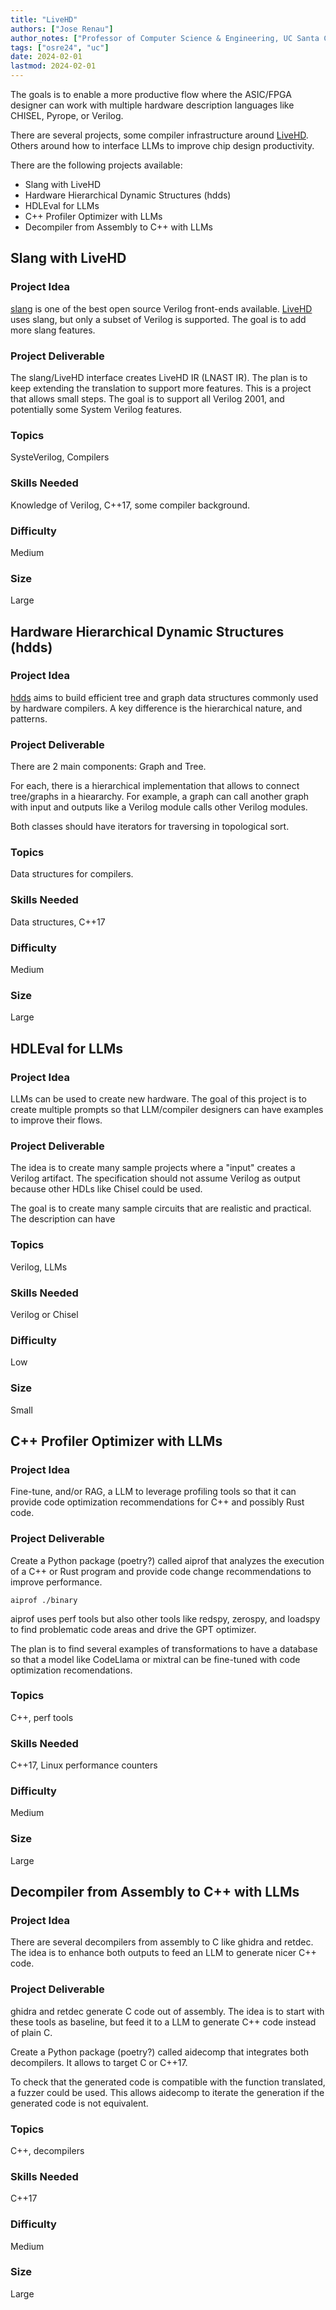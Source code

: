 ```yaml
---
title: "LiveHD"
authors: ["Jose Renau"]
author_notes: ["Professor of Computer Science & Engineering, UC Santa Cruz"]
tags: ["osre24", "uc"]
date: 2024-02-01
lastmod: 2024-02-01
---
```



The goals is to enable a more productive flow where the ASIC/FPGA designer can
work with multiple hardware description languages like CHISEL, Pyrope, or
Verilog.

There are several projects, some compiler infrastructure around
[LiveHD](https://github.com/masc-ucsc/livehd). Others around how to interface
LLMs to improve chip design productivity.

There are the following projects available:
* Slang with LiveHD
* Hardware Hierarchical Dynamic Structures (hdds)
* HDLEval for LLMs
* C++ Profiler Optimizer with LLMs
* Decompiler from Assembly to C++ with LLMs


## Slang with LiveHD

### Project Idea

[slang](https://github.com/MikePopoloski/slang) is one of the best open source
Verilog front-ends available. [LiveHD](https://github.com/masc-ucsc/livehd)
uses slang, but only a subset of Verilog is supported. The goal is to add more slang features.


### Project Deliverable

The slang/LiveHD interface creates LiveHD IR (LNAST IR). The plan is to keep
extending the translation to support more features. This is a project that
allows small steps. The goal is to support all Verilog 2001, and potentially
some System Verilog features.

### Topics

SysteVerilog, Compilers

### Skills Needed

Knowledge of Verilog, C++17, some compiler background.

### Difficulty

Medium

### Size

Large

## Hardware Hierarchical Dynamic Structures (hdds)

### Project Idea

[hdds](https://github.com/masc-ucsc/hhds) aims to build efficient tree and
graph data structures commonly used by hardware compilers. A key difference is
the hierarchical nature, and patterns.


### Project Deliverable

There are 2 main components: Graph and Tree.

For each, there is a hierarchical implementation that allows to connect tree/graphs in a hieararchy. 
For example, a graph can call another graph with input and outputs like a Verilog module calls other Verilog modules. 

Both classes should have iterators for traversing in topological sort.

### Topics

Data structures for compilers.

### Skills Needed

Data structures, C++17

### Difficulty

Medium

### Size

Large

## HDLEval for LLMs

### Project Idea

LLMs can be used to create new hardware. The goal of this project is to create multiple prompts
so that LLM/compiler designers can have examples to improve their flows.

### Project Deliverable

The idea is to create many sample projects where a "input" creates a Verilog artifact. The specification should not assume Verilog as output because other HDLs like Chisel could be used. 

The goal is to create many sample circuits that are realistic and practical. The description can have 

### Topics

Verilog, LLMs

### Skills Needed

Verilog or Chisel

### Difficulty

Low

### Size

Small

## C++ Profiler Optimizer with LLMs

### Project Idea

Fine-tune, and/or RAG, a LLM to leverage profiling tools so that it can provide
code optimization recommendations for C++ and possibly Rust code.


### Project Deliverable

Create a Python package (poetry?) called aiprof that analyzes the execution of a C++ or Rust program and
provide code change recommendations to improve performance.

```
aiprof ./binary
```

aiprof uses perf tools but also other tools like redspy, zerospy, and loadspy
to find problematic code areas and drive the GPT optimizer.

The plan is to find several examples of transformations to have a database so
that a model like CodeLlama or mixtral can be fine-tuned with code optimization
recomendations.

### Topics

C++, perf tools

### Skills Needed

C++17, Linux performance counters

### Difficulty

Medium

### Size

Large

## Decompiler from Assembly to C++ with LLMs

### Project Idea

There are several decompilers from assembly to C like ghidra and retdec. The idea is to enhance
both outputs to feed an LLM to generate nicer C++ code.

### Project Deliverable


ghidra and retdec generate C code out of assembly. The idea is to start with
these tools as baseline, but feed it to a LLM to generate C++ code instead of
plain C.

Create a Python package (poetry?) called aidecomp that integrates both
decompilers. It allows to target C or C++17.

To check that the generated code is compatible with the function translated, a
fuzzer could be used. This allows aidecomp to iterate the generation if the
generated code is not equivalent.

### Topics

C++, decompilers

### Skills Needed

C++17

### Difficulty

Medium

### Size

Large

